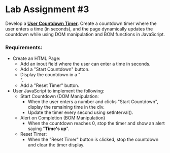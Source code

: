 # Lab Assignment #3

Develop a <ins>**User Countdown Timer**</ins>. Create a countdown timer where the user enters a time (in seconds), and the page dynamically updates the countdown while using DOM manipulation and BOM functions in JavaScript.

### Requirements:
* Create an HTML Page:
  - Add an inout field where the user can enter a time in seconds.
  - Add a "Start Countdown" button.
  - Display the countdown in a "<div>".
  - Add a "Reset Timer" button.
* User JavaScript to implement the following:
  - Start Countdown (DOM Manipulation:
    + When the user enters a number and clicks "Start Countdown", display the remaining time in the div.
    + Update the timer every second using setInterval().
  - Alert on Completion (BOM Manipulation)
    + When the countdown reaches 0, stop the timer and show an alert saying "**Time's up**".
  - Reset Timer:
    + When the "Reset Timer" button is clicked, stop the countdown and clear the timer display.
